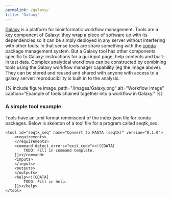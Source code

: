```yaml
---
permalink: /galaxy/
title: "Galaxy"
---
```


[Galaxy](https://usegalaxy.org/) is a platform for bioinformatic workflow management.  Tools are a key component of Galaxy: they wrap a piece of software up with its dependencies so it can be simply deployed in any server without interfering with other tools.  In that sense tools are share something with the [conda](https://docs.conda.io/en/latest/) package management system.  But a Galaxy tool has other components specific to Galaxy: instructions for a gui input page, help contents and built-in test data.  Complex analytical workflows can be constructed by combining tools using the Galaxy workflow manager capability (eg the image above).  They can be stored and reused and shared with anyone with access to a galaxy server:  reproducibility is built in to the analysis.  

{% include figure image_path="/images/Galaxy.png" alt="Workflow image" caption="Example of tools chained together into a workflow in Galaxy." %}


### A simple tool example.  
Tools have an .xml format reminiscent of the index.json file for conda packages.  Below is skeleton of a tool file for a program called seqtk_seq.  

~~~
<tool id="seqtk_seq" name="Convert to FASTA (seqtk)" version="0.1.0">
    <requirements>
    </requirements>
    <command detect_errors="exit_code"><![CDATA[
        TODO: Fill in command template.
    ]]></command>
    <inputs>
    </inputs>
    <outputs>
    </outputs>
    <help><![CDATA[
        TODO: Fill in help.
    ]]></help>
</tool>
~~~~
